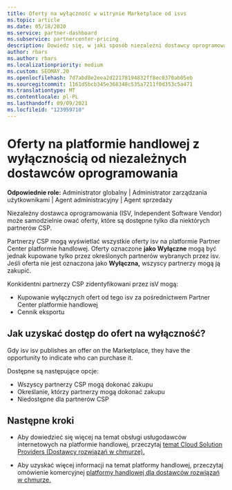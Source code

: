 ```yaml
---
title: Oferty na wyłączność w witrynie Marketplace od isvs
ms.topic: article
ms.date: 05/18/2020
ms.service: partner-dashboard
ms.subservice: partnercenter-pricing
description: Dowiedz się, w jaki sposób niezależni dostawcy oprogramowania (ISV) sprawiają, że niektóre oferty są wyłączne i dostępne tylko dla określonych partnerów CSP.
author: rbars
ms.author: rbars
ms.localizationpriority: medium
ms.custom: SEOMAY.20
ms.openlocfilehash: 7d7abd8e2eea2d22178194832ff8ec0370ab05eb
ms.sourcegitcommit: 1161d5bcb345e368348c535a7211f0d353c5a471
ms.translationtype: MT
ms.contentlocale: pl-PL
ms.lasthandoff: 09/09/2021
ms.locfileid: "123959710"
---
```

# <a name="marketplace-exclusive-offers-from-independent-software-vendors"></a>Oferty na platformie handlowej z wyłącznością od niezależnych dostawców oprogramowania

**Odpowiednie role:** Administrator globalny | Administrator zarządzania użytkownikami | Agent administracyjny | Agent sprzedaży

Niezależny dostawca oprogramowania (ISV, Independent Software Vendor) może samodzielnie ować oferty, które są dostępne tylko dla niektórych partnerów CSP.

Partnerzy CSP mogą wyświetlać wszystkie oferty isv na platformie Partner Center platformie handlowej. Oferty oznaczone **jako Wyłączne** mogą być jednak kupowane tylko przez określonych partnerów wybranych przez isv. Jeśli oferta nie jest oznaczona jako **Wyłączna,** wszyscy partnerzy mogą ją zakupić.

Konkidentni partnerzy CSP zidentyfikowani przez isV mogą:

- Kupowanie wyłącznych ofert od tego isv za pośrednictwem Partner Center platformie handlowej
- Cennik eksportu

## <a name="how-do-you-gain-access-to-exclusive-offers"></a>Jak uzyskać dostęp do ofert na wyłączność?

Gdy isv isv publishes an offer on the Marketplace, they have the opportunity to indicate who can purchase it.

Dostępne są następujące opcje:

- Wszyscy partnerzy CSP mogą dokonać zakupu
- Określanie, którzy partnerzy mogą dokonać zakupu
- Niedostępne dla partnerów CSP

## <a name="next-steps"></a>Następne kroki

- Aby dowiedzieć się więcej na temat obsługi usługodawców internetowych na platformie handlowej, przeczytaj [temat Cloud Solution Providers (Dostawcy rozwiązań w chmurze).](/azure/marketplace/cloud-solution-providers)

- Aby uzyskać więcej informacji na temat platformy handlowej, przeczytaj omówienie komercyjnej [platformy handlowej dla dostawców rozwiązań w chmurze.](csp-commercial-marketplace-overview.md)